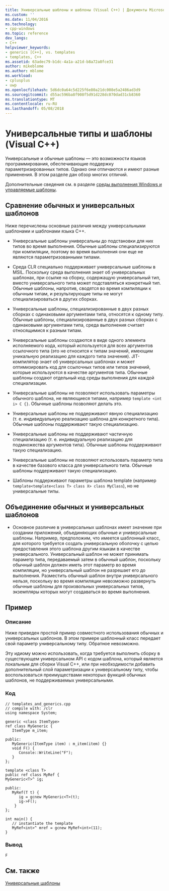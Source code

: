 ```yaml
---
title: Универсальные шаблоны и шаблоны (Visual C++) | Документы Microsoft
ms.custom: ''
ms.date: 11/04/2016
ms.technology:
- cpp-windows
ms.topic: reference
dev_langs:
- C++
helpviewer_keywords:
- generics [C++], vs. templates
- templates, C++
ms.assetid: 63adec79-b1dc-4a1a-a21d-b8a72a8fce31
author: mikeblome
ms.author: mblome
ms.workload:
- cplusplus
- uwp
ms.openlocfilehash: 5d6dc0a64c5d225f6e80a21dc008e5a2486ad3d9
ms.sourcegitcommit: d55ac596ba8f908f5d91d228dc070dad31cb8360
ms.translationtype: MT
ms.contentlocale: ru-RU
ms.lasthandoff: 05/08/2018
---
```

# <a name="generics-and-templates-visual-c"></a>Универсальные типы и шаблоны (Visual C++)
Универсальные и обычные шаблоны — это возможности языков программирования, обеспечивающие поддержку параметризированных типов. Однако они отличаются и имеют разные применения. В этом разделе дан обзор многих отличий.  
  
 Дополнительные сведения см. в разделе [среды выполнения Windows и управляемые шаблоны](../windows/windows-runtime-and-managed-templates-cpp-component-extensions.md).  
  
## <a name="comparing-templates-and-generics"></a>Сравнение обычных и универсальных шаблонов  
 Ниже перечислены основные различия между универсальными шаблонами и шаблонами языка C++.  
  
-   Универсальные шаблоны универсальны до подстановки для них типов во время выполнения. Обычные шаблоны специализируются при компиляции, поэтому во время выполнения они еще не являются параметризованными типами.  
  
-   Среда CLR специально поддерживает универсальные шаблоны в MSIL. Поскольку среда выполнения знает об универсальных шаблонах, при ссылке на сборку, содержащую универсальный тип, вместо универсального типа может подставляться конкретный тип. Обычные шаблоны, напротив, сводятся во время компиляции к обычным типам, и результирующие типы не могут специализироваться в других сборках.  
  
-   Универсальные шаблоны, специализированные в двух разных сборках с одинаковыми аргументами типа, относятся к одному типу. Обычные шаблоны, специализированные в двух разных сборках с одинаковыми аргументами типа, среда выполнения считает относящимися к разным типам.  
  
-   Универсальные шаблоны создаются в виде одного элемента исполняемого кода, который используется для всех аргументов ссылочного типа (это не относится к типам значений, имеющим уникальную реализацию для каждого типа значения). JIT-компилятор знает об универсальных шаблонах и может оптимизировать код для ссылочных типов или типов значений, которые используются в качестве аргументов типа. Обычные шаблоны создают отдельный код среды выполнения для каждой специализации.  
  
-   Универсальные шаблоны не позволяют использовать параметры обычного шаблона, не являющиеся типами, например `template <int i> C {}`. Обычные шаблоны позволяют делать это.  
  
-   Универсальные шаблоны не поддерживают явную специализацию (т. е. индивидуальную реализацию шаблона для конкретного типа). Обычные шаблоны поддерживают такую специализацию.  
  
-   Универсальные шаблоны не поддерживают частичную специализацию (т. е. индивидуальную реализацию для подмножества аргументов типа). Обычные шаблоны поддерживают такую специализацию.  
  
-   Универсальные шаблоны не позволяют использовать параметр типа в качестве базового класса для универсального типа. Обычные шаблоны поддерживают такую специализацию.  
  
-   Шаблоны поддерживают параметры шаблона template (например `template<template<class T> class X> class MyClass`), но не универсальные типы.  
  
## <a name="combining-templates-and-generics"></a>Объединение обычных и универсальных шаблонов  
  
-   Основное различие в универсальных шаблонах имеет значение при создании приложений, объединяющих обычные и универсальные шаблоны. Например, предположим, что имеется шаблонный класс, для которого требуется создать универсальную оболочку с целью предоставления этого шаблона другим языкам в качестве универсального. Универсальный шаблон не может принимать параметр типа, передаваемый затем в обычный шаблон, поскольку обычный шаблон должен иметь этот параметр во время компиляции, но универсальный шаблон не разрешает его до выполнения. Разместить обычный шаблон внутри универсального нельзя, поскольку во время компиляции невозможно развернуть обычные шаблоны для произвольных универсальных типов, экземпляры которых могут создаваться во время выполнения.  
  
## <a name="example"></a>Пример  
  
### <a name="description"></a>Описание  
 Ниже приведен простой пример совместного использования обычных и универсальных шаблонов. В этом примере шаблонный класс передает свой параметр универсальному типу. Обратное невозможно.  
  
 Эту идиому можно использовать, когда требуется выполнить сборку в существующем универсальном API с кодом шаблона, который является локальным для сборки Visual C++, или при необходимости добавить дополнительный слой параметризации к универсальному типу, чтобы воспользоваться преимуществами некоторых функций обычных шаблонов, не поддерживаемых универсальными.  
  
### <a name="code"></a>Код  
  
```  
// templates_and_generics.cpp  
// compile with: /clr  
using namespace System;  
  
generic <class ItemType>  
ref class MyGeneric {  
   ItemType m_item;  
  
public:  
   MyGeneric(ItemType item) : m_item(item) {}  
   void F() {   
      Console::WriteLine("F");   
   }  
};  
  
template <class T>  
public ref class MyRef {  
MyGeneric<T>^ ig;  
  
public:  
   MyRef(T t) {  
      ig = gcnew MyGeneric<T>(t);  
      ig->F();  
    }      
};  
  
int main() {  
   // instantiate the template  
   MyRef<int>^ mref = gcnew MyRef<int>(11);  
}  
```  
  
### <a name="output"></a>Вывод  
  
```  
F  
```  
  
## <a name="see-also"></a>См. также  
 [Универсальные шаблоны](../windows/generics-cpp-component-extensions.md)